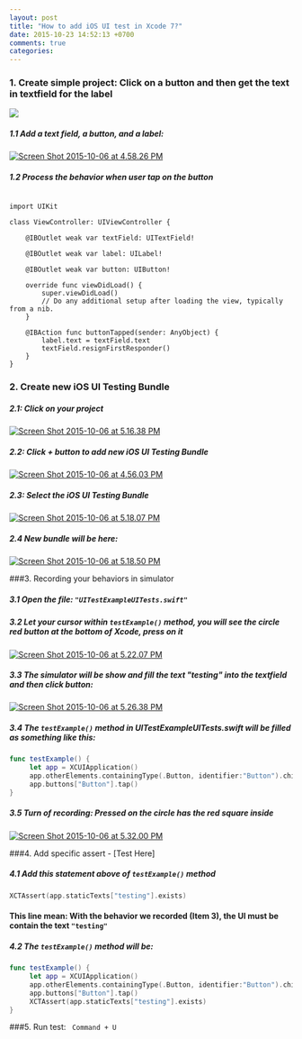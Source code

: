 ```yaml
---
layout: post
title: "How to add iOS UI test in Xcode 7?"
date: 2015-10-23 14:52:13 +0700
comments: true
categories: 
---
```

### 1. Create simple project: Click on a button and then get the text in textfield for the label</h3>

<a href="https://stackoverzone.files.wordpress.com/2015/10/1.png"><img class="alignnone size-medium wp-image-227" src="https://stackoverzone.files.wordpress.com/2015/10/1.png" /></a>

<h5>1.1 Add a text field, a button, and a label:</h5>
<a href="https://stackoverzone.files.wordpress.com/2015/10/screen-shot-2015-10-06-at-4-58-26-pm.png"><img class="alignnone size-medium wp-image-229" src="https://stackoverzone.files.wordpress.com/2015/10/screen-shot-2015-10-06-at-4-58-26-pm.png" alt="Screen Shot 2015-10-06 at 4.58.26 PM" /></a>

<h5>1.2 Process the behavior when user tap on the button</h5>

```objc

import UIKit

class ViewController: UIViewController {

    @IBOutlet weak var textField: UITextField!
    
    @IBOutlet weak var label: UILabel!
    
    @IBOutlet weak var button: UIButton!
    
    override func viewDidLoad() {
        super.viewDidLoad()
        // Do any additional setup after loading the view, typically from a nib.
    }

    @IBAction func buttonTapped(sender: AnyObject) {
        label.text = textField.text
        textField.resignFirstResponder()
    }
}
```

### 2. Create new iOS UI Testing Bundle
<h5>2.1: Click on your project</h5>
<a href="https://stackoverzone.files.wordpress.com/2015/10/screen-shot-2015-10-06-at-5-16-38-pm.png"><img class="alignnone size-medium wp-image-232" src="https://stackoverzone.files.wordpress.com/2015/10/screen-shot-2015-10-06-at-5-16-38-pm.png" alt="Screen Shot 2015-10-06 at 5.16.38 PM" /></a>

<h5>2.2: Click + button to add new iOS UI Testing Bundle</h5>
<a href="https://stackoverzone.files.wordpress.com/2015/10/screen-shot-2015-10-06-at-4-56-03-pm.png"><img class="alignnone size-medium wp-image-231" src="https://stackoverzone.files.wordpress.com/2015/10/screen-shot-2015-10-06-at-4-56-03-pm.png" alt="Screen Shot 2015-10-06 at 4.56.03 PM" /></a>

<h5>2.3: Select the iOS UI Testing Bundle</h5>
<a href="https://stackoverzone.files.wordpress.com/2015/10/screen-shot-2015-10-06-at-5-18-07-pm.png"><img class="alignnone size-medium wp-image-233" src="https://stackoverzone.files.wordpress.com/2015/10/screen-shot-2015-10-06-at-5-18-07-pm.png" alt="Screen Shot 2015-10-06 at 5.18.07 PM" /></a>

<h5>2.4 New bundle will be here:</h5>
<a href="https://stackoverzone.files.wordpress.com/2015/10/screen-shot-2015-10-06-at-5-18-50-pm.png"><img class="alignnone size-medium wp-image-234" src="https://stackoverzone.files.wordpress.com/2015/10/screen-shot-2015-10-06-at-5-18-50-pm.png" alt="Screen Shot 2015-10-06 at 5.18.50 PM" /></a>

###3. Recording your behaviors in simulator

<h5>3.1 Open the file: <code>"UITestExampleUITests.swift"</code></h5>

<h5>3.2 Let your cursor within <code>testExample()</code> method, you will see the circle red button at the bottom of Xcode, press on it</h5>
<a href="https://stackoverzone.files.wordpress.com/2015/10/screen-shot-2015-10-06-at-5-22-07-pm.png"><img class="alignnone size-medium wp-image-236" src="https://stackoverzone.files.wordpress.com/2015/10/screen-shot-2015-10-06-at-5-22-07-pm.png" alt="Screen Shot 2015-10-06 at 5.22.07 PM" /></a>

<h5>3.3 The simulator will be show and fill the text "testing" into the textfield and then click button:</h5>
<a href="https://stackoverzone.files.wordpress.com/2015/10/screen-shot-2015-10-06-at-5-26-38-pm.png"><img class="alignnone size-medium wp-image-237" src="https://stackoverzone.files.wordpress.com/2015/10/screen-shot-2015-10-06-at-5-26-38-pm.png" alt="Screen Shot 2015-10-06 at 5.26.38 PM" /></a>

<h5>3.4 The <strong><code>testExample()</code></strong> method in <strong>UITestExampleUITests.swift</strong> will be filled as something like this:</h5>

```swift
func testExample() {
     let app = XCUIApplication()
     app.otherElements.containingType(.Button, identifier:"Button").childrenMatchingType(.TextField).element.typeText("testing")
     app.buttons["Button"].tap()
}
```

<h5>3.5 Turn of recording: Pressed on the circle has the red square inside</h5>
<a href="https://stackoverzone.files.wordpress.com/2015/10/screen-shot-2015-10-06-at-5-32-00-pm1.png"><img class="alignnone size-full wp-image-252" src="https://stackoverzone.files.wordpress.com/2015/10/screen-shot-2015-10-06-at-5-32-00-pm1.png" alt="Screen Shot 2015-10-06 at 5.32.00 PM" /></a>

###4. Add specific assert - [Test Here]
<h5>4.1 Add this statement above of <code>testExample()</code> method</h5>

```swift
XCTAssert(app.staticTexts["testing"].exists)
```

<h4>This line mean:<strong> With the behavior we recorded (Item 3), the UI must be contain the text <code>"testing"</code></strong></h4>
<h5>4.2 The<strong> <code>testExample()</code></strong> method will be:</h5>

```swift
func testExample() {
     let app = XCUIApplication()
     app.otherElements.containingType(.Button, identifier:"Button").childrenMatchingType(.TextField).element.typeText("testing")
     app.buttons["Button"].tap()
     XCTAssert(app.staticTexts["testing"].exists)
}
```

###5. Run test: <code> Command + U </code>